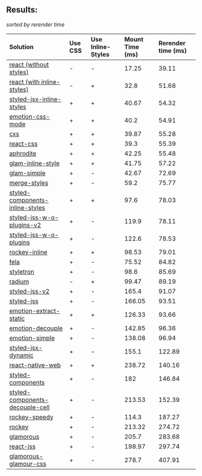 ## Results:
*sorted by rerender time*

Solution | Use CSS | Use Inline-Styles | Mount Time (ms) | Rerender time (ms)
:--- | :--- | :--- | :--- | :---
[react (without styles)](https://github.com/facebook/react) | - | - | 17.25 | 39.11
[react (with inline-styles)](https://github.com/facebook/react) | - | + | 32.8 | 51.68
[styled-jsx-inline-styles](https://github.com/zeit/styled-jsx) | + | + | 40.67 | 54.32
[emotion-css-mode](https://github.com/emotion-js/emotion) | + | + | 40.2 | 54.91
[cxs](https://github.com/jxnblk/cxs) | + | + | 39.87 | 55.28
[react-css](https://github.com/facebook/react) | + | + | 39.3 | 55.39
[aphrodite](https://github.com/Khan/aphrodite) | + | + | 42.25 | 55.48
[glam-inline-style](https://github.com/threepointone/glam) | + | + | 41.75 | 57.22
[glam-simple](https://github.com/threepointone/glam) | + | - | 42.67 | 72.69
[merge-styles](https://github.com/OfficeDev/office-ui-fabric-react/packages/merge-styles) | + | - | 59.2 | 75.77
[styled-components-inline-styles](https://github.com/styled-components/styled-components/tree/v2) | + | + | 97.6 | 78.03
[styled-jss-w-o-plugins-v2](https://github.com/cssinjs/styled-jss) | + | - | 119.9 | 78.11
[styled-jss-w-o-plugins](https://github.com/cssinjs/styled-jss) | + | - | 122.6 | 78.53
[rockey-inline](https://github.com/tuchk4/rockey) | + | + | 98.53 | 79.01
[fela](https://github.com/rofrischmann/fela/) | + | - | 75.52 | 84.82
[styletron](https://github.com/rtsao/styletron) | + | - | 98.6 | 85.69
[radium](https://github.com/FormidableLabs/radium) | - | + | 99.47 | 89.19
[styled-jss-v2](https://github.com/cssinjs/styled-jss) | + | - | 165.4 | 91.07
[styled-jss](https://github.com/cssinjs/styled-jss) | + | - | 166.05 | 93.51
[emotion-extract-static](https://github.com/emotion-js/emotion) | + | + | 126.33 | 93.66
[emotion-decouple](https://github.com/emotion-js/emotion) | + | - | 142.85 | 96.36
[emotion-simple](https://github.com/emotion-js/emotion) | + | - | 138.08 | 96.94
[styled-jsx-dynamic](https://github.com/zeit/styled-jsx) | + | - | 155.1 | 122.89
[react-native-web](https://github.com/necolas/react-native-web) | + | + | 238.72 | 140.16
[styled-components](https://github.com/styled-components/styled-components/tree/v2) | + | - | 182 | 146.84
[styled-components-decouple-cell](https://github.com/styled-components/styled-components/tree/v2) | + | - | 213.53 | 152.39
[rockey-speedy](https://github.com/tuchk4/rockey) | + | - | 114.3 | 187.27
[rockey](https://github.com/tuchk4/rockey) | + | - | 213.32 | 274.72
[glamorous](https://github.com/paypal/glamorous) | + | - | 205.7 | 283.68
[react-jss](https://github.com/cssinjs/react-jss) | + | - | 198.97 | 297.74
[glamorous-glamour-css](https://github.com/paypal/glamorous) | + | - | 278.7 | 407.91

